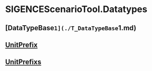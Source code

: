 # SIGENCEScenarioTool.Datatypes
## [DataTypeBase`1](./T_DataTypeBase`1.md)
## [UnitPrefix](./T_UnitPrefix.md)
## [UnitPrefixs](./T_UnitPrefixs.md)
